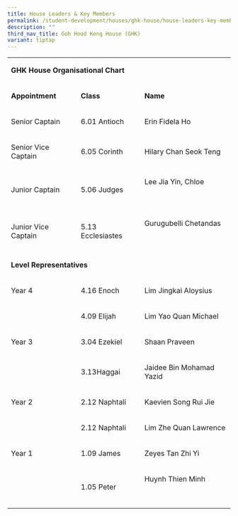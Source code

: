 ```yaml
---
title: House Leaders & Key Members
permalink: /student-development/houses/ghk-house/house-leaders-key-members/
description: ""
third_nav_title: Goh Hood Keng House (GHK)
variant: tiptap
---
```

<table style="minWidth: 75px">
<colgroup>
<col>
<col>
<col>
</colgroup>
<tbody>
<tr>
<td rowspan="1" colspan="3">
<p><strong>GHK House Organisational Chart</strong>
</p>
</td>
</tr>
<tr>
<td rowspan="1" colspan="1">
<p><strong>Appointment</strong>
</p>
</td>
<td rowspan="1" colspan="1">
<p><strong>Class</strong>
</p>
</td>
<td rowspan="1" colspan="1">
<p><strong>Name</strong>
</p>
</td>
</tr>
<tr>
<td rowspan="1" colspan="1">
<p>Senior Captain</p>
</td>
<td rowspan="1" colspan="1">
<p>6.01 Antioch</p>
</td>
<td rowspan="1" colspan="1">
<p>Erin Fidela Ho</p>
</td>
</tr>
<tr>
<td rowspan="1" colspan="1">
<p>Senior Vice Captain</p>
</td>
<td rowspan="1" colspan="1">
<p>6.05 Corinth</p>
</td>
<td rowspan="1" colspan="1">
<p>Hilary Chan Seok Teng</p>
</td>
</tr>
<tr>
<td rowspan="1" colspan="1">
<p>Junior Captain</p>
</td>
<td rowspan="1" colspan="1">
<p>5.06 Judges</p>
</td>
<td rowspan="1" colspan="1">
<p>Lee Jia Yin, Chloe</p>
<p>&nbsp;</p>
</td>
</tr>
<tr>
<td rowspan="1" colspan="1">
<p>Junior Vice Captain</p>
</td>
<td rowspan="1" colspan="1">
<p>5.13 Ecclesiastes</p>
</td>
<td rowspan="1" colspan="1">
<p>Gurugubelli Chetandas</p>
<p>&nbsp;</p>
</td>
</tr>
<tr>
<td rowspan="1" colspan="3">
<p><strong>Level Representatives</strong>
</p>
</td>
</tr>
<tr>
<td rowspan="1" colspan="1">
<p>Year 4</p>
</td>
<td rowspan="1" colspan="1">
<p>4.16 Enoch</p>
</td>
<td rowspan="1" colspan="1">
<p>Lim Jingkai Aloysius</p>
</td>
</tr>
<tr>
<td rowspan="1" colspan="1">
<p>&nbsp;</p>
</td>
<td rowspan="1" colspan="1">
<p>4.09 Elijah</p>
</td>
<td rowspan="1" colspan="1">
<p>Lim Yao Quan Michael</p>
</td>
</tr>
<tr>
<td rowspan="1" colspan="1">
<p>Year 3</p>
</td>
<td rowspan="1" colspan="1">
<p>3.04 Ezekiel</p>
</td>
<td rowspan="1" colspan="1">
<p>Shaan Praveen</p>
</td>
</tr>
<tr>
<td rowspan="1" colspan="1">
<p>&nbsp;</p>
</td>
<td rowspan="1" colspan="1">
<p>3.13Haggai</p>
</td>
<td rowspan="1" colspan="1">
<p>Jaidee Bin Mohamad Yazid</p>
</td>
</tr>
<tr>
<td rowspan="1" colspan="1">
<p>Year 2</p>
</td>
<td rowspan="1" colspan="1">
<p>2.12 Naphtali</p>
</td>
<td rowspan="1" colspan="1">
<p>Kaevien Song Rui Jie</p>
</td>
</tr>
<tr>
<td rowspan="1" colspan="1">
<p>&nbsp;</p>
</td>
<td rowspan="1" colspan="1">
<p>2.12 Naphtali</p>
</td>
<td rowspan="1" colspan="1">
<p>Lim Zhe Quan Lawrence</p>
</td>
</tr>
<tr>
<td rowspan="1" colspan="1">
<p>Year 1</p>
</td>
<td rowspan="1" colspan="1">
<p>1.09 James</p>
</td>
<td rowspan="1" colspan="1">
<p>Zeyes Tan Zhi Yi</p>
</td>
</tr>
<tr>
<td rowspan="1" colspan="1">
<p>&nbsp;</p>
</td>
<td rowspan="1" colspan="1">
<p>1.05 Peter</p>
</td>
<td rowspan="1" colspan="1">
<p>Huynh Thien Minh</p>
<p>&nbsp;</p>
</td>
</tr>
</tbody>
</table>
<p>&nbsp;</p>